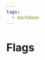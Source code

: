 ```yaml
---
tags:
  - markdown
---
```


# Flags

<include repo_url="https://github.com/foliant-docs/foliantcontrib.flags.git" path="README.md" sethead="2" nohead="true"></include>
